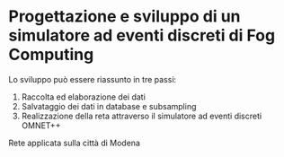 # Progettazione e sviluppo di un simulatore ad eventi discreti di Fog Computing

Lo sviluppo può essere riassunto in tre passi:
1. Raccolta ed elaborazione dei dati
2. Salvataggio dei dati in database e subsampling
3. Realizzazione della reta attraverso il simulatore ad eventi discreti OMNET++

Rete applicata sulla città di Modena

 
